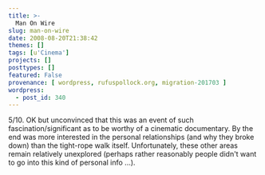 ```yaml
---
title: >-
  Man On Wire
slug: man-on-wire
date: 2008-08-20T21:38:42
themes: []
tags: [u'Cinema']
projects: []
posttypes: []
featured: False
provenance: [ wordpress, rufuspollock.org, migration-201703 ]
wordpress:
  - post_id: 340
---
```


5/10. OK but unconvinced that this was an event of such fascination/significant as to be worthy of a cinematic documentary. By the end was more interested in the personal relationships (and why they broke down) than the tight-rope walk itself. Unfortunately, these other areas remain relatively unexplored (perhaps rather reasonably people didn't want to go into this kind of personal info ...).

